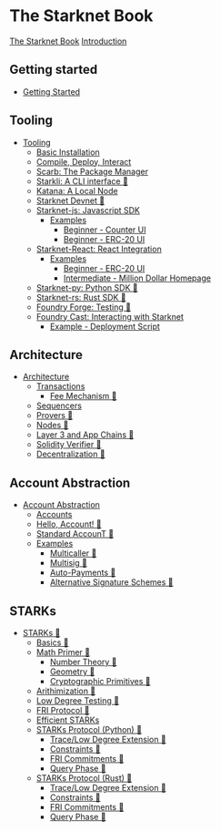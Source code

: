 # The Starknet Book

[The Starknet Book](title-page.md)
[Introduction](ch00-00-introduction.md)

## Getting started

- [Getting Started](ch01-00-getting-started.md)

## Tooling

- [Tooling](ch02-00-starknet-tooling.md)
  - [Basic Installation](ch02-01-basic-installation.md)
  - [Compile, Deploy, Interact](ch02-02-compile-deploy-interact.md)
  - [Scarb: The Package Manager](ch02-03-scarb.md)
  - [Starkli: A CLI interface 🚧](ch02-04-starkli.md)
  - [Katana: A Local Node](ch02-05-katana.md)
  - [Starknet Devnet 🚧](ch02-06-starknet-devnet.md)
  - [Starknet-js: Javascript SDK](ch02-07-starknet-js.md)
    - [Examples](ch02-07-01-examples.md)
      - [Beginner - Counter UI](ch02-07-01-00-counter-ui.md)
      - [Beginner - ERC-20 UI](ch02-07-01-01-erc20-ui.md)
  - [Starknet-React: React Integration](ch02-08-starknet-react.md)
    - [Examples](ch02-08-01-examples.md)
      - [Beginner - ERC-20 UI](ch02-08-01-01-erc20-ui.md)
      - [Intermediate - Million Dollar Homepage](ch02-07-01-02-million-dollar-homepage.md)
  - [Starknet-py: Python SDK 🚧](ch02-09-starknet-py.md)
  - [Starknet-rs: Rust SDK 🚧](ch02-10-starknet-rs.md)
  - [Foundry Forge: Testing 🚧](ch02-11-foundry-forge.md)
  - [Foundry Cast: Interacting with Starknet](ch02-12-foundry-cast.md)
    - [Example - Deployment Script](ch02-12-01-deployment-script.md)

## Architecture

- [Architecture](ch03-00-architecture.md)
  - [Transactions](ch03-01-transactions.md)
    - [Fee Mechanism 🚧](ch03-01-01-fee-mechanism.md)
  - [Sequencers](ch03-02-sequencers.md)
  - [Provers 🚧](ch03-03-provers.md)
  - [Nodes 🚧](ch03-04-nodes.md)
  - [Layer 3 and App Chains 🚧 ](ch03-05-layer-3.md)
  - [Solidity Verifier 🚧](ch03-06-solidity-verifier.md)
  - [Decentralization 🚧](ch03-07-decentralization.md)

## Account Abstraction

- [Account Abstraction](ch04-00-account-abstraction.md)
  - [Accounts](ch04-01-accounts.md)
  - [Hello, Account! 🚧](ch04-02-hello-account.md)
  - [Standard AccounT 🚧](ch04-03-standard-account.md)
  - [Examples](ch04-04-examples.md)
    - [Multicaller 🚧](ch04-04-01-multicaller.md)
    - [Multisig 🚧](ch04-04-02-multisig.md)
    - [Auto-Payments 🚧](ch04-04-03-auto-payments.md)
    - [Alternative Signature Schemes 🚧](ch04-04-04-alternative-signature-schemes.md)

## STARKs

- [STARKs 🚧]()
  - [Basics 🚧]()
  - [Math Primer 🚧]()
    - [Number Theory 🚧]()
    - [Geometry 🚧]()
    - [Cryptographic Primitives 🚧]()
  - [Arithimization 🚧]()
  - [Low Degree Testing 🚧]()
  - [FRI Protocol 🚧]()
  - [Efficient STARKs]()
  - [STARKs Protocol (Python) 🚧]()
    - [Trace/Low Degree Extension 🚧]()
    - [Constraints 🚧]()
    - [FRI Commitments 🚧]()
    - [Query Phase 🚧]()
  - [STARKs Protocol (Rust) 🚧]()
    - [Trace/Low Degree Extension 🚧]()
    - [Constraints 🚧]()
    - [FRI Commitments 🚧]()
    - [Query Phase 🚧]()
